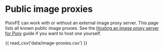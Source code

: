 # Public image proxies

PixivFE can work with or without an external image proxy server. This page lists all known public image proxies. See the [Hosting an image proxy server for Pixiv](hosting/hosting-image-proxy-server.md) guide if you want to host one yourself.

<!-- Note that the table only updates when `mkdocs serve` is restarted -->

{{ read_csv('data/image-proxies.csv') }}

<!-- Human-readable list when viewing raw:

- Name: exozyme (Official)
  URL: https://pximg.exozy.me
  Country: US
  Cloudflare proxy: No

- Name: ducks.party
  URL: https://pixiv.ducks.party
  Country: DE
  Cloudflare proxy: No

- Name: cocomi.eu.org
  URL: https://pximg.cocomi.eu.org
  Country: ?
  Cloudflare proxy: Yes

- Name: suimoe.com
  URL: https://i.suimoe.com
  Country: ?
  Cloudflare proxy: Yes

- Name: yuki.sh
  URL: https://i.yuki.sh
  Country: ?
  Cloudflare proxy: Yes

- Name: obfs.dev
  URL: https://pximg.obfs.dev
  Country: ?
  Cloudflare proxy: Yes

- Name: darkness.services
  URL: https://pixiv.darkness.services
  Country: US
  Cloudflare proxy: Yes

- Name: tatakai.top
  URL: https://pixiv.tatakai.top
  Country: US
  Cloudflare proxy: No

- Name: 169889.xyz
  URL: https://pi.169889.xyz
  Country: ?
  Cloudflare proxy: Yes

- Name: pixiv.re
  URL: https://i.pixiv.re
  Country: ?
  Cloudflare proxy: Yes -->
